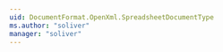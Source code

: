 ```yaml
---
uid: DocumentFormat.OpenXml.SpreadsheetDocumentType
ms.author: "soliver"
manager: "soliver"
---
```

